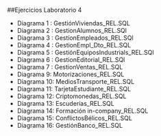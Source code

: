 ##Ejercicios Laboratorio 4

* Diagrama 1 : GestiónViviendas_REL.SQL
* Diagrama 2 : GestionAlumnos_REL.SQl
* Diagrama 3 : GestionEmpleados_REL.SQl
* Diagrama 4 : GestionEmpl_Dto_REL.SQL
* Diagrama 5 : GestiónEquiposIndustrials_REL.SQl
* Diagrama 6 : GestionEditorial_REL.SQl
* Diagrama 7 : GestionVentas_REL.SQL
* Diagrama 9: Motorizaciones_REL.SQL
* Diagrama 10: MediosTransporte_REL.SQL
* Diagrama 11: TarjetaEstudiante_REL.SQL
* Diagrama 12: Criptomonedas_REL.SQL
* Diagrama 13: Escuderías_REL.SQL
* Diagrama 14: Formación in-company_REL.SQL
* Diagrama 15: ConflictosBélicos_REL.SQL
* Diagrama 16: GestiónBanco_REL.SQL

